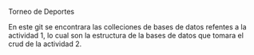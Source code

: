 Torneo de Deportes

En este git se encontrara las colleciones de bases de datos refentes a la actividad 1, 
lo cual son la estructura de la bases de datos que tomara el crud de la actividad 2.
